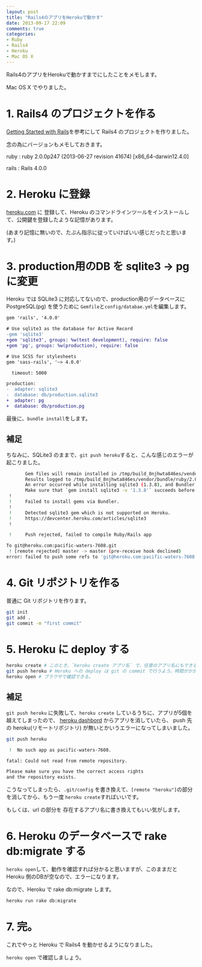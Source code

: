 ```yaml
---
layout: post
title: "Rails4のアプリをHerokuで動かす"
date: 2013-09-17 22:09
comments: true
categories: 
- Ruby
- Rails4
- Heroku
- Mac OS X
---
```


Rails4のアプリをHerokuで動かすまでにしたことをメモします。

Mac OS X でやりました。

# 1. Rails4 のプロジェクトを作る

[Getting Started with Rails](http://guides.rubyonrails.org/getting_started.html)を参考にして Rails4 のプロジェクトを作りました。

念の為にバージョンもメモしておきます。

ruby
: ruby 2.0.0p247 (2013-06-27 revision 41674) [x86_64-darwin12.4.0]

rails
: Rails 4.0.0

<!--more-->


# 2. Heroku に登録

[heroku.com](https://www.heroku.com/) に 登録して、Heroku のコマンドラインツールをインストールして、公開鍵を登録したような記憶があります。

(あまり記憶に無いので、たぶん指示に従っていけばいい感じだったと思います。)


# 3. production用のDB を sqlite3 → pg に変更

Heroku では SQLite3 に対応してないので、production用のデータベースに PostgreSQL(pg) を使うために `Gemfile`と`config/databae.yml`を編集します。

``` diff Gemfile の diff
gem 'rails', '4.0.0'

# Use sqlite3 as the database for Active Record
-gem 'sqlite3'
+gem 'sqlite3', groups: %w(test development), require: false
+gem 'pg', groups: %w(production), require: false

# Use SCSS for stylesheets
gem 'sass-rails', '~> 4.0.0'
```

``` diff config/database.yml の diff
  timeout: 5000

production:
-  adapter: sqlite3
-  database: db/production.sqlite3
+  adapter: pg
+  database: db/production.pg
```

最後に、`bundle install`をします。

## 補足

ちなみに、SQLite3 のままで、`git push heroku`すると、こんな感じのエラーが起こりました。

``` bash
       Gem files will remain installed in /tmp/build_8njhwta846es/vendor/bundle/ruby/2.0.0/gems/sqlite3-1.3.8 for inspection.
       Results logged to /tmp/build_8njhwta846es/vendor/bundle/ruby/2.0.0/gems/sqlite3-1.3.8/ext/sqlite3/gem_make.out
       An error occurred while installing sqlite3 (1.3.8), and Bundler cannot continue.
       Make sure that `gem install sqlite3 -v '1.3.8'` succeeds before bundling.
 !
 !     Failed to install gems via Bundler.
 !
 !     Detected sqlite3 gem which is not supported on Heroku.
 !     https://devcenter.heroku.com/articles/sqlite3
 !

 !     Push rejected, failed to compile Ruby/Rails app

To git@heroku.com:pacific-waters-7608.git
 ! [remote rejected] master -> master (pre-receive hook declined)
error: failed to push some refs to 'git@heroku.com:pacific-waters-7608.git'
```


# 4. Git リポジトリを作る

普通に Git リポジトリを作ります。

``` bash 普通に Git リポジトリを作る
git init
git add .
git commit -m "first commit"
```


# 5. Heroku に deploy する

``` bash
heroku create # このとき、`heroku create アプリ名` で、任意のアプリ名にもできる。
git push heroku # Heroku への deploy は git の commit で行うよう。時間がかかる。
heroku open # ブラウザで確認できる。
```

## 補足

`git push heroku` に失敗して、`heroku create` しているうちに、アプリが5個を越えてしまったので、
[heroku dashbord](https://dashboard.heroku.com/apps) からアプリを消していたら、
push 先の heroku(リモートリポジトリ) が無いとかいうエラーになってしまいました。

``` bash No such app as pacific-waters-7608.
git push heroku

 !  No such app as pacific-waters-7608.

fatal: Could not read from remote repository.

Please make sure you have the correct access rights
and the repository exists.
```

こうなってしまったら、`.git/config` を書き換えて、`[remote "heroku"]`の部分を消してから、もう一度 `heroku create`すればいいです。

もしくは、url の部分を 存在するアプリ名に書き換えてもいい気がします。


# 6. Heroku のデータベースで rake db:migrate する

`heroku open`して、動作を確認すれば分かると思いますが、このままだと Heroku 側のDBが空なので、エラーになります。

なので、Heroku で rake db:migrate します。

``` bash 、Heroku で rake db:migrate する。
heroku run rake db:migrate
```


# 7. 完。

これでやっと Heroku で Rails4 を動かせるようになりました。

`heroku open` で確認しましょう。
